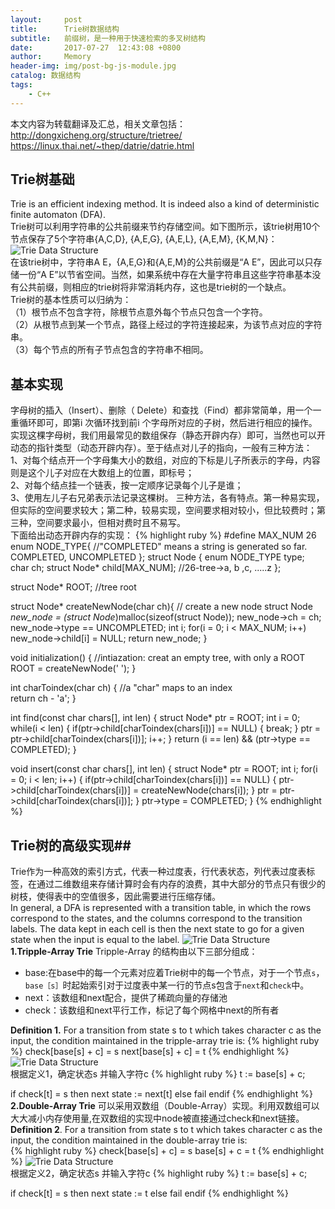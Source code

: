 ```yaml
---
layout:     post
title:      Trie树数据结构
subtitle:   前缀树，是一种用于快速检索的多叉树结构
date:       2017-07-27  12:43:08 +0800
author:     Memory
header-img: img/post-bg-js-module.jpg
catalog: 数据结构
tags:
    - C++
---
```


本文内容为转载翻译及汇总，相关文章包括：    
http://dongxicheng.org/structure/trietree/     
https://linux.thai.net/~thep/datrie/datrie.html   
## Trie树基础 ##
Trie is an efficient indexing method. It is indeed also a kind of deterministic finite automaton (DFA).         
Trie树可以利用字符串的公共前缀来节约存储空间。如下图所示，该trie树用10个节点保存了5个字符串{A,C,D}, {A,E,G}, {A,E,L}, {A,E,M}, {K,M,N}：      
![Trie Data Structure](/Users/mac/Desktop/picture1.png)    
在该trie树中，字符串A E，{A,E,G}和{A,E,M}的公共前缀是“A E”，因此可以只存储一份“A E”以节省空间。当然，如果系统中存在大量字符串且这些字符串基本没有公共前缀，则相应的trie树将非常消耗内存，这也是trie树的一个缺点。     
Trie树的基本性质可以归纳为：   
（1）根节点不包含字符，除根节点意外每个节点只包含一个字符。    
（2）从根节点到某一个节点，路径上经过的字符连接起来，为该节点对应的字符串。     
（3）每个节点的所有子节点包含的字符串不相同。      


## 基本实现 ##
字母树的插入（Insert）、删除（ Delete）和查找（Find）都非常简单，用一个一重循环即可，即第i 次循环找到前i 个字母所对应的子树，然后进行相应的操作。实现这棵字母树，我们用最常见的数组保存（静态开辟内存）即可，当然也可以开动态的指针类型（动态开辟内存）。至于结点对儿子的指向，一般有三种方法：   
1、对每个结点开一个字母集大小的数组，对应的下标是儿子所表示的字母，内容则是这个儿子对应在大数组上的位置，即标号；    
2、对每个结点挂一个链表，按一定顺序记录每个儿子是谁；   
3、使用左儿子右兄弟表示法记录这棵树。
三种方法，各有特点。第一种易实现，但实际的空间要求较大；第二种，较易实现，空间要求相对较小，但比较费时；第三种，空间要求最小，但相对费时且不易写。   
下面给出动态开辟内存的实现：
{% highlight ruby %}
#define MAX_NUM 26
enum NODE_TYPE{ //"COMPLETED" means a string is generated so far.
  COMPLETED,
  UNCOMPLETED
};
struct Node {
  enum NODE_TYPE type;
  char ch;
  struct Node* child[MAX_NUM]; //26-tree->a, b ,c, .....z
};
 
struct Node* ROOT; //tree root
 
struct Node* createNewNode(char ch){
  // create a new node
  struct Node *new_node = (struct Node*)malloc(sizeof(struct Node));
  new_node->ch = ch;
  new_node->type == UNCOMPLETED;
  int i;
  for(i = 0; i < MAX_NUM; i++)
    new_node->child[i] = NULL;
  return new_node;
}
 
void initialization() {
//intiazation: creat an empty tree, with only a ROOT
ROOT = createNewNode(' ');
}
 
int charToindex(char ch) { //a "char" maps to an index<br>
return ch - 'a';
}
 
int find(const char chars[], int len) {
  struct Node* ptr = ROOT;
  int i = 0;
  while(i < len) {
   if(ptr->child[charToindex(chars[i])] == NULL) {
   break;
  }
  ptr = ptr->child[charToindex(chars[i])];
  i++;
  }
  return (i == len) && (ptr->type == COMPLETED);
}
 
void insert(const char chars[], int len) {
  struct Node* ptr = ROOT;
  int i;
  for(i = 0; i < len; i++) {
   if(ptr->child[charToindex(chars[i])] == NULL) {
    ptr->child[charToindex(chars[i])] = createNewNode(chars[i]);
  }
  ptr = ptr->child[charToindex(chars[i])];
}
  ptr->type = COMPLETED;
}
{% endhighlight %}
## Trie树的高级实现##
Trie作为一种高效的索引方式，代表一种过度表，行代表状态，列代表过度表标签，在通过二维数组来存储计算时会有内存的浪费，其中大部分的节点只有很少的树枝，使得表中的空值很多，因此需要进行压缩存储。      
In general, a DFA is represented with a transition table, in which the rows correspond to the states, and the columns correspond to the transition labels. The data kept in each cell is then the next state to go for a given state when the input is equal to the label.
![Trie Data Structure](/Users/mac/Desktop/picture2.png)  
**1.Tripple-Array Trie**
Tripple-Array 的结构由以下三部分组成：       

- base:在base中的每一个元素对应着Trie树中的每一个节点，对于一个节点`s`，`base［s］`时起始索引对于过度表中某一行的节点s包含于`next`和`check`中。
- next：该数组和next配合，提供了稀疏向量的存储池
- check：该数组和next平行工作，标记了每个网格中next的所有者

**Definition 1.** For a transition from state s to t which takes character c as the input, the condition maintained in the tripple-array trie is:
{% highlight ruby %}
check[base[s] + c] = s
next[base[s] + c] = t
{% endhighlight %}
![Trie Data Structure](/Users/mac/Desktop/tripple.gif)  
根据定义1，确定状态s 并输入字符c
{% highlight ruby %}
  t := base[s] + c;

  if check[t] = s then
      next state := next[t]
  else
      fail
  endif
{% endhighlight %}
**2.Double-Array Trie**
可以采用双数组（Double-Array）实现。利用双数组可以大大减小内存使用量,在双数组的实现中node被直接通过check和next链接。        
**Definition 2**. For a transition from state s to t which takes character c as the input, the condition maintained in the double-array trie is:   
{% highlight ruby %}
check[base[s] + c] = s
base[s] + c = t
{% endhighlight %}
![Trie Data Structure](/Users/mac/Desktop/double.gif)  
根据定义2，确定状态s 并输入字符c
{% highlight ruby %}
t := base[s] + c;

  if check[t] = s then
      next state := t
  else
      fail
  endif
{% endhighlight %}